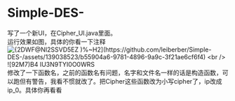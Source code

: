 # Simple-DES-
写了一个新UI，在Cipher_UI.java里面。<br /> 
运行效果如图，具体的你看一下注释
![{2DWF`@NI2SSVD5EZ )%~H2](https://github.com/leiberber/Simple-DES-/assets/139038523/b55904a6-9781-4896-9a9c-3f21ae6cf6f4)
<br /> 
![92M7)`B4 IU3N9TYI0O0WRS](https://github.com/leiberber/Simple-DES-/assets/139038523/3801f26c-bd25-4603-816f-a866f30fa68d)
<br /> 
修改了一下函数名，之前的函数名有问题，名字和文件名一样的话是构造函数，可以跑但有警告，我看不惯就改了。把Cipher这些函数改为小写cipher了，ip改成ip_0。具体你再看看
